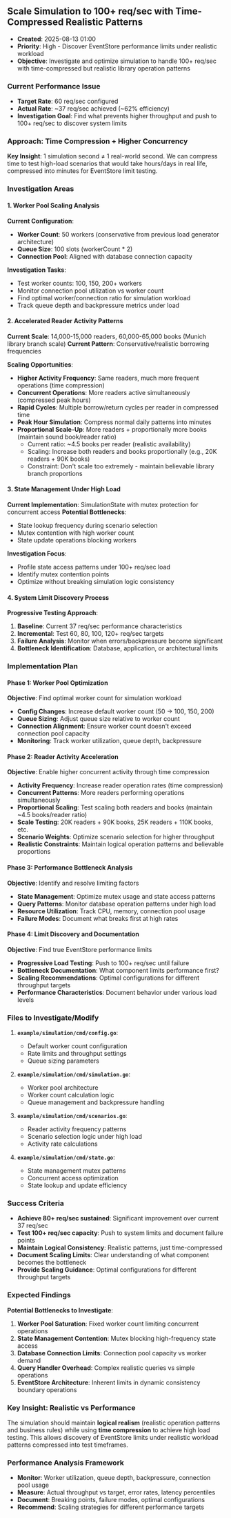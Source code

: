 ## Scale Simulation to 100+ req/sec with Time-Compressed Realistic Patterns
- **Created**: 2025-08-13 01:00
- **Priority**: High - Discover EventStore performance limits under realistic workload
- **Objective**: Investigate and optimize simulation to handle 100+ req/sec with time-compressed but realistic library operation patterns

### Current Performance Issue
- **Target Rate**: 60 req/sec configured
- **Actual Rate**: ~37 req/sec achieved (~62% efficiency)
- **Investigation Goal**: Find what prevents higher throughput and push to 100+ req/sec to discover system limits

### Approach: Time Compression + Higher Concurrency
**Key Insight**: 1 simulation second ≠ 1 real-world second. We can compress time to test high-load scenarios that would take hours/days in real life, compressed into minutes for EventStore limit testing.

### Investigation Areas

#### 1. Worker Pool Scaling Analysis
**Current Configuration**:
- **Worker Count**: 50 workers (conservative from previous load generator architecture)
- **Queue Size**: 100 slots (workerCount * 2)
- **Connection Pool**: Aligned with database connection capacity

**Investigation Tasks**:
- Test worker counts: 100, 150, 200+ workers
- Monitor connection pool utilization vs worker count
- Find optimal worker/connection ratio for simulation workload
- Track queue depth and backpressure metrics under load

#### 2. Accelerated Reader Activity Patterns
**Current Scale**: 14,000-15,000 readers, 60,000-65,000 books (Munich library branch scale)
**Current Pattern**: Conservative/realistic borrowing frequencies

**Scaling Opportunities**:
- **Higher Activity Frequency**: Same readers, much more frequent operations (time compression)
- **Concurrent Operations**: More readers active simultaneously (compressed peak hours)
- **Rapid Cycles**: Multiple borrow/return cycles per reader in compressed time
- **Peak Hour Simulation**: Compress normal daily patterns into minutes
- **Proportional Scale-Up**: More readers + proportionally more books (maintain sound book/reader ratio)
  - Current ratio: ~4.5 books per reader (realistic availability)
  - Scaling: Increase both readers and books proportionally (e.g., 20K readers + 90K books)
  - Constraint: Don't scale too extremely - maintain believable library branch proportions

#### 3. State Management Under High Load
**Current Implementation**: SimulationState with mutex protection for concurrent access
**Potential Bottlenecks**:
- State lookup frequency during scenario selection
- Mutex contention with high worker count
- State update operations blocking workers

**Investigation Focus**:
- Profile state access patterns under 100+ req/sec load
- Identify mutex contention points
- Optimize without breaking simulation logic consistency

#### 4. System Limit Discovery Process
**Progressive Testing Approach**:
1. **Baseline**: Current 37 req/sec performance characteristics
2. **Incremental**: Test 60, 80, 100, 120+ req/sec targets
3. **Failure Analysis**: Monitor when errors/backpressure become significant
4. **Bottleneck Identification**: Database, application, or architectural limits

### Implementation Plan

#### Phase 1: Worker Pool Optimization
**Objective**: Find optimal worker count for simulation workload
- **Config Changes**: Increase default worker count (50 → 100, 150, 200)
- **Queue Sizing**: Adjust queue size relative to worker count
- **Connection Alignment**: Ensure worker count doesn't exceed connection pool capacity
- **Monitoring**: Track worker utilization, queue depth, backpressure

#### Phase 2: Reader Activity Acceleration  
**Objective**: Enable higher concurrent activity through time compression
- **Activity Frequency**: Increase reader operation rates (time compression)
- **Concurrent Patterns**: More readers performing operations simultaneously
- **Proportional Scaling**: Test scaling both readers and books (maintain ~4.5 books/reader ratio)
- **Scale Testing**: 20K readers + 90K books, 25K readers + 110K books, etc.
- **Scenario Weights**: Optimize scenario selection for higher throughput
- **Realistic Constraints**: Maintain logical operation patterns and believable proportions

#### Phase 3: Performance Bottleneck Analysis
**Objective**: Identify and resolve limiting factors
- **State Management**: Optimize mutex usage and state access patterns
- **Query Patterns**: Monitor database operation patterns under high load
- **Resource Utilization**: Track CPU, memory, connection pool usage
- **Failure Modes**: Document what breaks first at high rates

#### Phase 4: Limit Discovery and Documentation
**Objective**: Find true EventStore performance limits
- **Progressive Load Testing**: Push to 100+ req/sec until failure
- **Bottleneck Documentation**: What component limits performance first?
- **Scaling Recommendations**: Optimal configurations for different throughput targets
- **Performance Characteristics**: Document behavior under various load levels

### Files to Investigate/Modify
1. **`example/simulation/cmd/config.go`**: 
   - Default worker count configuration
   - Rate limits and throughput settings
   - Queue sizing parameters

2. **`example/simulation/cmd/simulation.go`**:
   - Worker pool architecture
   - Worker count calculation logic
   - Queue management and backpressure handling

3. **`example/simulation/cmd/scenarios.go`**:
   - Reader activity frequency patterns
   - Scenario selection logic under high load
   - Activity rate calculations

4. **`example/simulation/cmd/state.go`**:
   - State management mutex patterns
   - Concurrent access optimization
   - State lookup and update efficiency

### Success Criteria
- **Achieve 80+ req/sec sustained**: Significant improvement over current 37 req/sec
- **Test 100+ req/sec capacity**: Push to system limits and document failure points
- **Maintain Logical Consistency**: Realistic patterns, just time-compressed
- **Document Scaling Limits**: Clear understanding of what component becomes the bottleneck
- **Provide Scaling Guidance**: Optimal configurations for different throughput targets

### Expected Findings
**Potential Bottlenecks to Investigate**:
1. **Worker Pool Saturation**: Fixed worker count limiting concurrent operations
2. **State Management Contention**: Mutex blocking high-frequency state access
3. **Database Connection Limits**: Connection pool capacity vs worker demand
4. **Query Handler Overhead**: Complex realistic queries vs simple operations
5. **EventStore Architecture**: Inherent limits in dynamic consistency boundary operations

### Key Insight: Realistic vs Performance
The simulation should maintain **logical realism** (realistic operation patterns and business rules) while using **time compression** to achieve high load testing. This allows discovery of EventStore limits under realistic workload patterns compressed into test timeframes.

### Performance Analysis Framework
- **Monitor**: Worker utilization, queue depth, backpressure, connection pool usage
- **Measure**: Actual throughput vs target, error rates, latency percentiles
- **Document**: Breaking points, failure modes, optimal configurations
- **Recommend**: Scaling strategies for different performance targets